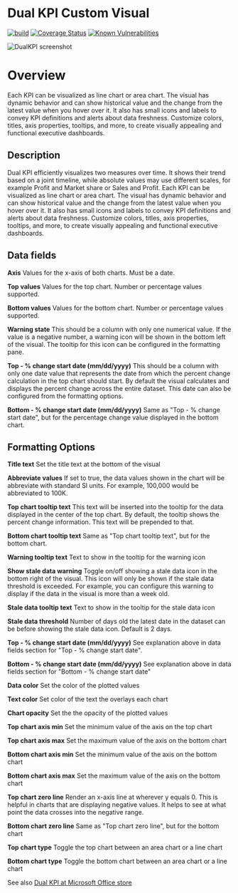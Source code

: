# Dual KPI Custom Visual
[![build](https://github.com/microsoft/powerbi-visuals-dualkpi/actions/workflows/build.yml/badge.svg)](https://github.com/microsoft/powerbi-visuals-dualkpi/actions/workflows/build.yml) [![Coverage Status](https://coveralls.io/repos/github/Microsoft/powerbi-visuals-dualkpi/badge.svg?branch=main)](https://coveralls.io/github/Microsoft/powerbi-visuals-dualkpi?branch=main)
[![Known Vulnerabilities](https://snyk.io/test/github/Microsoft/powerbi-visuals-dualkpi/badge.svg)](https://snyk.io/test/github/Microsoft/powerbi-visuals-dualkpi)

![DualKPI screenshot](/assets/screenshot.png)
# Overview
Each KPI can be visualized as line chart or area chart. The visual has dynamic behavior and can show historical value and the change from the latest value when you hover over it. It also has small icons and labels to convey KPI definitions and alerts about data freshness. Customize colors, titles, axis properties, tooltips, and more, to create visually appealing and functional executive dashboards.

## Description
Dual KPI efficiently visualizes two measures over time. It shows their trend based on a joint timeline, while absolute values may use different scales, for example Profit and Market share or Sales and Profit. Each KPI can be visualized as line chart or area chart. The visual has dynamic behavior and can show historical value and the change from the latest value when you hover over it. It also has small icons and labels to convey KPI definitions and alerts about data freshness. Customize colors, titles, axis properties, tooltips, and more, to create visually appealing and functional executive dashboards.

## Data fields
**Axis**
Values for the x-axis of both charts. Must be a date.

**Top values**
Values for the top chart. Number or percentage values supported.

**Bottom values**
Values for the bottom chart. Number or percentage values supported.

**Warning state**
This should be a column with only one numerical value. If the value is a negative number, a warning icon will be shown in the bottom left of the visual. The tooltip for this icon can be configured in the formatting pane.

**Top - % change start date (mm/dd/yyyy)**
This should be a column with only one date value that represents the date from which the percent change calculation in the top chart should start. By default the visual calculates and displays the percent change across the entire dataset. This date can also be configured from the formatting options.

**Bottom - % change start date (mm/dd/yyyy)**
Same as "Top - % change start date", but for the percentage change value displayed in the bottom chart.

## Formatting Options
**Title text**
Set the title text at the bottom of the visual

**Abbreviate values**
If set to true, the data values shown in the chart will be abbreviate with standard SI units. For example, 100,000 would be abbreviated to 100K.

**Top chart tooltip text**
This text will be inserted into the tooltip for the data displayed in the center of the top chart. By default, the tooltip shows the percent change information. This text will be prepended to that.

**Bottom chart tooltip text**
Same as "Top chart tooltip text", but for the bottom chart.

**Warning tooltip text**
Text to show in the tooltip for the warning icon

**Show stale data warning**
Toggle on/off showing a stale data icon in the bottom right of the visual. This icon will only be shown if the stale data threshold is exceeded. For example, you can configure this warning to display if the data in the visual is more than a week old.

**Stale data tooltip text**
Text to show in the tooltip for the stale data icon

**Stale data threshold**
Number of days old the latest date in the dataset can be before showing the stale data icon. Default is 2 days.

**Top - % change start date (mm/dd/yyyy)**
See explanation above in data fields section for "Top - % change start date".

**Bottom - % change start date (mm/dd/yyyy)**
See explanation above in data fields section for "Bottom - % change start date"

**Data color**
Set the color of the plotted values

**Text color**
Set color of the text the overlays each chart

**Chart opacity**
Set the the opacity of the plotted values

**Top chart axis min**
Set the minimum value of the axis on the top chart

**Top chart axis max**
Set the maximum value of the axis on the bottom chart

**Bottom chart axis min**
Set the minimum value of the axis on the bottom chart

**Bottom chart axis max**
Set the maximum value of the axis on the bottom chart

**Top chart zero line**
Render an x-axis line at wherever y equals 0. This is helpful in charts that are displaying negative values. It helps to see at what point the data crosses into the negative range.

**Bottom chart zero line**
Same as "Top chart zero line", but for the bottom chart

**Top chart type**
Toggle the top chart between an area chart or a line chart

**Bottom chart type**
Toggle the bottom chart between an area chart or a line chart

See also [Dual KPI at Microsoft Office store](https://appsource.microsoft.com/en-us/product/PowerBIVisuals/WA104380774)

